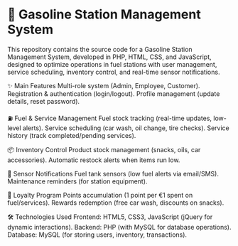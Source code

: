 # 🚗 Gasoline Station Management System

This repository contains the source code for a Gasoline Station Management System, developed in PHP, HTML, CSS, and JavaScript, designed to optimize operations in fuel stations with user management, service scheduling, inventory control, and real-time sensor notifications.

✨ Main Features
Multi-role system (Admin, Employee, Customer).
Registration & authentication (login/logout).
Profile management (update details, reset password).

⛽ Fuel & Service Management
Fuel stock tracking (real-time updates, low-level alerts).
Service scheduling (car wash, oil change, tire checks).
Service history (track completed/pending services).

📦 Inventory Control
Product stock management (snacks, oils, car accessories).
Automatic restock alerts when items run low.

🔔 Sensor Notifications
Fuel tank sensors (low fuel alerts via email/SMS).
Maintenance reminders (for station equipment).

🌟 Loyalty Program
Points accumulation (1 point per €1 spent on fuel/services).
Rewards redemption (free car wash, discounts on snacks).

🛠️ Technologies Used
Frontend: HTML5, CSS3, JavaScript (jQuery for dynamic interactions).
Backend: PHP (with MySQL for database operations).
Database: MySQL (for storing users, inventory, transactions).

